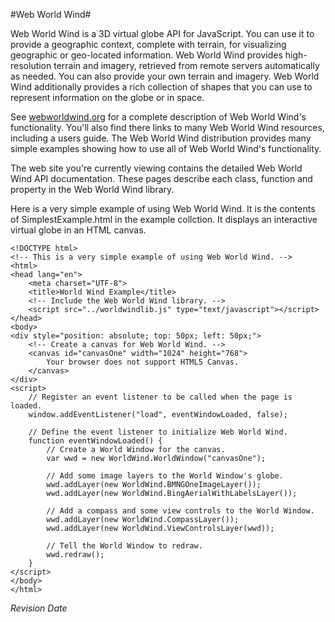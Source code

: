 #Web World Wind#

Web World Wind is a 3D virtual globe API for JavaScript. You can use it to provide a geographic context, complete
with terrain, for visualizing geographic or geo-located information. Web World Wind provides high-resolution terrain
and imagery, retrieved from remote servers automatically as needed. You can also provide your own terrain and
imagery. Web World Wind additionally provides a rich collection of shapes that you can use to represent information on
the globe or in space.

See [webworldwind.org](http://webworldwind.org) for a complete description of Web World Wind's functionality.
You'll also find there links to many Web World Wind resources, including a users guide. The Web World Wind distribution
provides many simple examples showing how to use all of Web World Wind's functionality.

The web site you're currently viewing contains the detailed Web World Wind API documentation. These pages describe
each class, function and property in the Web World Wind library.

Here is a very simple example of using Web World Wind. It is the contents of SimplestExample.html in the
example collction. It displays an interactive virtual globe in an HTML canvas.

    <!DOCTYPE html>
    <!-- This is a very simple example of using Web World Wind. -->
    <html>
    <head lang="en">
        <meta charset="UTF-8">
        <title>World Wind Example</title>
        <!-- Include the Web World Wind library. -->
        <script src="../worldwindlib.js" type="text/javascript"></script>
    </head>
    <body>
    <div style="position: absolute; top: 50px; left: 50px;">
        <!-- Create a canvas for Web World Wind. -->
        <canvas id="canvasOne" width="1024" height="768">
            Your browser does not support HTML5 Canvas.
        </canvas>
    </div>
    <script>
        // Register an event listener to be called when the page is loaded.
        window.addEventListener("load", eventWindowLoaded, false);

        // Define the event listener to initialize Web World Wind.
        function eventWindowLoaded() {
            // Create a World Window for the canvas.
            var wwd = new WorldWind.WorldWindow("canvasOne");

            // Add some image layers to the World Window's globe.
            wwd.addLayer(new WorldWind.BMNGOneImageLayer());
            wwd.addLayer(new WorldWind.BingAerialWithLabelsLayer());

            // Add a compass and some view controls to the World Window.
            wwd.addLayer(new WorldWind.CompassLayer());
            wwd.addLayer(new WorldWind.ViewControlsLayer(wwd));

            // Tell the World Window to redraw.
            wwd.redraw();
        }
    </script>
    </body>
    </html>

$Revision$ $Date$